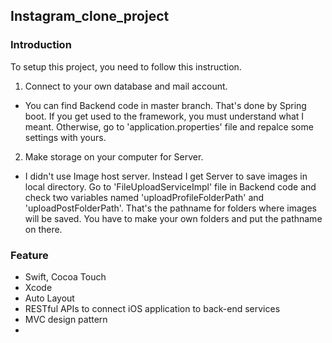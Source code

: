 ## Instagram_clone_project
### Introduction
To setup this project, you need to follow this instruction. 
1. Connect to your own database and mail account.
- You can find Backend code in master branch. That's done by Spring boot. If you get used to the framework, you must understand what I meant. Otherwise, go to 'application.properties' file and repalce some settings with yours.
2. Make storage on your computer for Server.
- I didn't use Image host server. Instead I get Server to save images in local directory. Go to 'FileUploadServiceImpl' file in Backend code and check two variables named 'uploadProfileFolderPath' and 'uploadPostFolderPath'. That's the pathname for folders where images will be saved. You have to make your own folders and put the pathname on there. 
### Feature
- Swift, Cocoa Touch
- Xcode
- Auto Layout
- RESTful APIs to connect iOS application to back-end services
- MVC design pattern
- 
